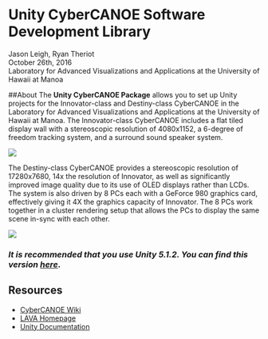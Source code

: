 # Unity CyberCANOE Software Development Library 

Jason Leigh, Ryan Theriot  
October 26th, 2016  
Laboratory for Advanced Visualizations and Applications at the University of Hawaii at Manoa  

##About
The **Unity CyberCANOE Package** allows you to set up Unity projects for the Innovator-class and Destiny-class CyberCANOE in the Laboratory for Advanced Visualizations and Applications at the University of Hawaii at Manoa. The Innovator-class CyberCANOE includes a flat tiled display wall with a stereoscopic resolution of 4080x1152, a 6-degree of freedom tracking system, and a surround sound speaker system.  

<img src="https://github.com/uhmlavalab/CyberCANOE/wiki/images/innovator.png"/>

The Destiny-class CyberCANOE provides a stereoscopic resolution of 17280x7680, 14x the resolution of Innovator, as well as significantly improved image quality due to its use of OLED displays rather than LCDs. The system is also driven by 8 PCs each with a GeForce 980 graphics card, effectively giving it 4X the graphics capacity of Innovator. The 8 PCs work together in a cluster rendering setup that allows the PCs to display the same scene in-sync with each other. 

<img src="https://github.com/uhmlavalab/CyberCANOE/wiki/images/destiny.png"/>

### _It is recommended that you use **Unity 5.1.2**. You can find this version_ [_here_](https://unity3d.com/get-unity/download/archive).

## Resources

* [CyberCANOE Wiki](https://github.com/uhmlavalab/CyberCANOE/wiki)
* [LAVA Homepage](http://lava.manoa.hawaii.edu/)  
* [Unity Documentation](https://docs.unity3d.com/Manual/index.html)  
